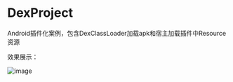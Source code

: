 # DexProject
Android插件化案例，包含DexClassLoader加载apk和宿主加载插件中Resource资源

效果展示：

![image](https://github.com/13767004362/DexProject/blob/master/ezgif.com-video-to-gif.gif)
